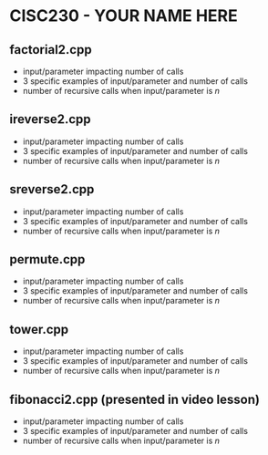 # CISC230 - YOUR NAME HERE

## factorial2.cpp

- input/parameter impacting number of calls
- 3 specific examples of input/parameter and number of calls
- number of recursive calls when input/parameter is *n*

## ireverse2.cpp

- input/parameter impacting number of calls
- 3 specific examples of input/parameter and number of calls
- number of recursive calls when input/parameter is *n*

## sreverse2.cpp

- input/parameter impacting number of calls
- 3 specific examples of input/parameter and number of calls
- number of recursive calls when input/parameter is *n*

## permute.cpp

- input/parameter impacting number of calls
- 3 specific examples of input/parameter and number of calls
- number of recursive calls when input/parameter is *n*

## tower.cpp

- input/parameter impacting number of calls
- 3 specific examples of input/parameter and number of calls
- number of recursive calls when input/parameter is *n*

## fibonacci2.cpp (presented in video lesson)

- input/parameter impacting number of calls
- 3 specific examples of input/parameter and number of calls
- number of recursive calls when input/parameter is *n*
